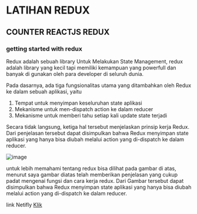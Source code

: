 # LATIHAN REDUX

## COUNTER REACTJS REDUX

### getting started with redux

Redux adalah sebuah library Untuk Melakukan State Management, redux adalah library yang kecil tapi memiliki kemampuan yang powerfull dan banyak di gunakan oleh para developer di seluruh dunia.

Pada dasarnya, ada tiga fungsionalitas utama yang ditambahkan oleh Redux ke dalam sebuah aplikasi, yaitu

1. Tempat untuk menyimpan keseluruhan state aplikasi
2. Mekanisme untuk men-dispatch action ke dalam reducer
3. Mekanisme untuk memberi tahu setiap kali update state terjadi

Secara tidak langsung, ketiga hal tersebut menjelaskan prinsip kerja Redux. Dari penjelasan tersebut dapat disimpulkan bahwa Redux menyimpan state aplikasi yang hanya bisa diubah melalui action yang di-dispatch ke dalam reducer.

![image](https://miro.medium.com/max/919/1*EdiFUfbTNmk_IxFDNqokqg.png)

untuk lebih memahami tentang redux bisa dilihat pada gambar di atas, menurut saya gambar diatas telah memberikan penjelasan yang cukup padat mengenai fungsi dan cara kerja redux.
Dari Gambar tersebut dapat disimpulkan bahwa Redux menyimpan state aplikasi yang hanya bisa diubah melalui action yang di-dispatch ke dalam reducer.

link Netifly [Klik](https://reduxreactrf1.netlify.com/)
